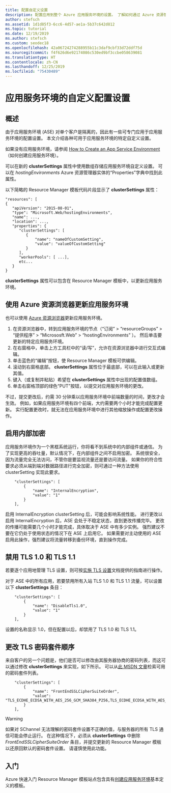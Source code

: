 ```yaml
---
title: 配置自定义设置
description: 配置应用到整个 Azure 应用服务环境的设置。 了解如何通过 Azure 资源管理器模板来这样做。
author: stefsch
ms.assetid: 1d1d85f3-6cc6-4d57-ae1a-5b37c642d812
ms.topic: tutorial
ms.date: 12/19/2019
ms.author: stefsch
ms.custom: seodec18
ms.openlocfilehash: 42a06724274288955b11c3daf9cbf33d72ddf75d
ms.sourcegitcommit: f4f626d6e92174086c530ed9bf3ccbe058639081
ms.translationtype: HT
ms.contentlocale: zh-CN
ms.lasthandoff: 12/25/2019
ms.locfileid: "75430489"
---
```

# <a name="custom-configuration-settings-for-app-service-environments"></a>应用服务环境的自定义配置设置
## <a name="overview"></a>概述
由于应用服务环境 (ASE) 对单个客户是隔离的，因此有一些可专门应用于应用服务环境的配置设置。 本文介绍各种可用于应用服务环境的特定自定义设置。

如果没有应用服务环境，请参阅 [How to Create an App Service Environment](app-service-web-how-to-create-an-app-service-environment.md)（如何创建应用服务环境）。

可以在新的 **clusterSettings** 属性中使用数组存储应用服务环境自定义设置。 可以在 *hostingEnvironments* Azure 资源管理器实体的“Properties”字典中找到此属性。

以下简略的 Resource Manager 模板代码片段显示了 **clusterSettings** 属性：

    "resources": [
    {
       "apiVersion": "2015-08-01",
       "type": "Microsoft.Web/hostingEnvironments",
       "name": ...,
       "location": ...,
       "properties": {
          "clusterSettings": [
             {
                 "name": "nameOfCustomSetting",
                 "value": "valueOfCustomSetting"
             }
          ],
          "workerPools": [ ...],
          etc...
       }
    }

**clusterSettings** 属性可以包含在 Resource Manager 模板中，以更新应用服务环境。

## <a name="use-azure-resource-explorer-to-update-an-app-service-environment"></a>使用 Azure 资源浏览器更新应用服务环境
也可以使用 [Azure 资源浏览器](https://resources.azure.com)更新应用服务环境。  

1. 在资源浏览器中，转到应用服务环境的节点（“订阅”   > “resourceGroups”   > “提供程序”   > “Micrososft.Web”   > “hostingEnvironments”  ）。 然后单击要更新的特定应用服务环境。
2. 在右窗格中，单击上方工具栏中的“读/写”，允许在资源浏览器中进行交互式编辑。   
3. 单击蓝色的“编辑”按钮，使 Resource Manager 模板可供编辑。 
4. 滚动到右窗格底部。 **clusterSettings** 属性位于最底部，可以在此输入或更新其值。
5. 键入（或复制并粘贴）希望在 **clusterSettings** 属性中出现的配置值数组。  
6. 单击右窗格顶部的绿色“PUT”按钮，以提交对应用服务环境的更改。 

不过，提交更改后，约需 30 分钟乘以应用服务环境中前端数量的时间，更改才会生效。
例如，如果应用服务环境有四个前端，大约需要两个小时才能完成配置更新。 实行配置更改时，就无法在应用服务环境中进行其他缩放操作或配置更改操作。

## <a name="enable-internal-encryption"></a>启用内部加密

应用服务环境作为一个黑框系统运行，你将看不到系统中的内部组件或通信。 为了实现更高的吞吐量，默认情况下，在内部组件之间不启用加密。 系统很安全，因为流量完全无法访问，不管你是要监视流量还是要访问流量。 如果你的符合性要求必须从端到端对数据路径进行完全加密，则可通过一种方法使用 clusterSetting 实现此要求。  

        "clusterSettings": [
            {
                "name": "InternalEncryption",
                "value": "1"
            }
        ],
 
启用 InternalEncryption clusterSetting 后，可能会影响系统性能。 进行更改以启用 InternalEncryption 后，ASE 会处于不稳定状态，直到更改传播完毕。 更改的传播可能需要几个小时才能完成，具体取决于 ASE 中有多少实例。 强烈建议不要在它仍处于使用状态的情况下在 ASE 上启用它。 如果需要对主动使用的 ASE 启用此操作，强烈建议将流量转移到备份环境，直到操作完成。 

## <a name="disable-tls-10-and-tls-11"></a>禁用 TLS 1.0 和 TLS 1.1

若要逐个应用地管理 TLS 设置，则可按[实施 TLS 设置](../configure-ssl-bindings.md#enforce-tls-versions)文档提供的指南进行操作。 

对于 ASE 中的所有应用，若要禁用所有入站 TLS 1.0 和 TLS 1.1 流量，可以设置以下 **clusterSettings** 条目：

        "clusterSettings": [
            {
                "name": "DisableTls1.0",
                "value": "1"
            }
        ],

设置的名称显示 1.0，但在配置以后，却禁用了 TLS 1.0 和 TLS 1.1。

## <a name="change-tls-cipher-suite-order"></a>更改 TLS 密码套件顺序
来自客户的另一个问题是，他们是否可以修改由其服务器协商的密码列表，而这可以通过修改 **clusterSettings** 来实现，如下所示。 可以从[此 MSDN 文章](https://msdn.microsoft.com/library/windows/desktop/aa374757\(v=vs.85\).aspx)检索可用的密码套件列表。

        "clusterSettings": [
            {
                "name": "FrontEndSSLCipherSuiteOrder",
                "value": "TLS_ECDHE_ECDSA_WITH_AES_256_GCM_SHA384_P256,TLS_ECDHE_ECDSA_WITH_AES_128_GCM_SHA256_P256,TLS_ECDHE_RSA_WITH_AES_256_CBC_SHA384_P256,TLS_ECDHE_RSA_WITH_AES_128_CBC_SHA256_P256,TLS_ECDHE_RSA_WITH_AES_256_CBC_SHA_P256,TLS_ECDHE_RSA_WITH_AES_128_CBC_SHA_P256"
            }
        ],

> [!WARNING]
> 如果对 SChannel 无法理解的密码套件设置不正确的值，与服务器的所有 TLS 通信可能会停止运行。 在这种情况下，必须从 **clusterSettings** 中删除 *FrontEndSSLCipherSuiteOrder* 条目，并提交更新的 Resource Manager 模板以还原回默认的密码套件设置。  请谨慎使用此功能。
> 
> 

## <a name="get-started"></a>入门
Azure 快速入门 Resource Manager 模板站点包含具有[创建应用服务环境](https://azure.microsoft.com/documentation/templates/201-web-app-ase-create/)基本定义的模板。

<!-- LINKS -->

<!-- IMAGES -->
